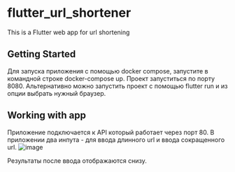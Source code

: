 # flutter_url_shortener

This is a Flutter web app for url shortening

## Getting Started

Для запуска приложения с помощью docker compose, запустите в командной строке docker-compose up. Проект запуститься по порту 8080. 
Альтернативно можно запустить проект с помощью flutter run и из опции выбрать нужный браузер.

## Working with app

Приложение подключается к API который работает через порт 80. 
В приложении два инпута - для ввода длинного url и ввода сокращенного url. 
![image](https://github.com/MADIBARCA/shortyurl_flutter/assets/45726484/0f10c629-bdc5-4196-a376-dc7a2960bca2)


Результаты после ввода отображаются снизу.
